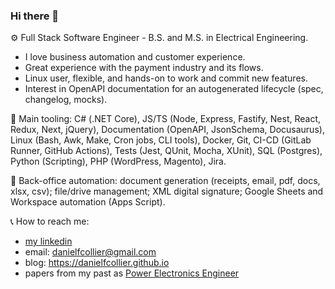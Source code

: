 ### Hi there 👋

⚙️ Full Stack Software Engineer - B.S. and M.S. in Electrical Engineering. 
- I love business automation and customer experience.
- Great experience with the payment industry and its flows.
- Linux user, flexible, and hands-on to work and commit new features.
- Interest in OpenAPI documentation for an autogenerated lifecycle (spec, changelog, mocks).

🧰 Main tooling: C# (.NET Core), JS/TS (Node, Express, Fastify, Nest, React, Redux, Next, jQuery), Documentation (OpenAPI, JsonSchema, Docusaurus), Linux (Bash, Awk, Make, Cron jobs, CLI tools), Docker, Git, CI-CD (GitLab Runner, GitHub Actions), Tests (Jest, QUnit, Mocha, XUnit), SQL (Postgres), Python (Scripting), PHP (WordPress, Magento), Jira.

📂 Back-office automation: document generation (receipts, email, pdf, docs, xlsx, csv); file/drive management; XML digital signature; Google Sheets and Workspace automation (Apps Script).

📞 How to reach me: 
- [my linkedin](https://www.linkedin.com/in/danielfcollier)
- email: danielfcollier@gmail.com 
- blog: https://danielfcollier.github.io
- papers from my past as [Power Electronics Engineer](https://www.researchgate.net/profile/Daniel-A-F-Collier)
